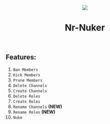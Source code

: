 <div align="center">
<img 
src="https://media.discordapp.net/attachments/1109411690497445940/1118883050462380102/Screenshot_2023-06-15_at_6.11.37_PM.png?width=1684&height=395"
></img>
<h1>Nr-Nuker</h1><br>
</div>

## Features:
1. `Ban Members`
2. `Kick Members`
3. `Prune Members`
4. `Delete Channels`
5. `Create Channels`
6. `Delete Roles`
7. `Create Roles`
8. `Rename Channels` **(NEW)**
9. `Rename Roles` **(NEW)**
10. `Nuke` 

